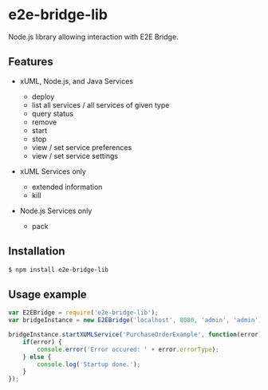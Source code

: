 # e2e-bridge-lib

Node.js library allowing interaction with E2E Bridge.

## Features

* xUML, Node.js, and Java Services
    * deploy
    * list all services / all services of given type
    * query status
    * remove
    * start
    * stop
    * view / set service preferences
    * view / set service settings
    
* xUML Services only
    * extended information
    * kill
* Node.js Services only
    * pack

## Installation
``` bash
$ npm install e2e-bridge-lib
```

## Usage example

``` javascript
var E2EBridge = require('e2e-bridge-lib');
var bridgeInstance = new E2EBridge('localhost', 8080, 'admin', 'admin');

bridgeInstance.startXUMLService('PurchaseOrderExample', function(error){
    if(error) {
        console.error('Error occured: ' + error.errorType);
    } else {
        console.log('Startup done.');
    }
});
```
